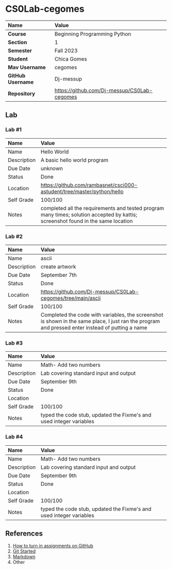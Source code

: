 # CS0Lab-cegomes

| Name | Value |
|:---|:---|
| **Course** | Beginning Programming Python |
| **Section** | 1 |
| **Semester** | Fall 2023 |
| **Student** | Chica Gomes |
| **Mav Username**            | cegomes |
| **GitHub Username**         | Dj-messup |
| **Repository**          | https://github.com/Dj-messup/CS0Lab-cegomes |

## Lab

### Lab #1

| Name | Value |
| :--- | :--- |
| Name | Hello World |
| Description | A basic hello world program |
| Due Date | unknown |
| Status | Done |
| Location | https://github.com/rambasnet/csci000-astudent/tree/master/python/hello |
| Self Grade | 100/100 |
| Notes | completed all the requirements and tested program many times; solution accepted by kattis; screenshot found in the same location |

### Lab #2

| Name | Value |
| :--- | :--- |
| Name | ascii |
| Description | create artwork |
| Due Date | September 7th |
| Status | Done |
| Location | https://github.com/Dj-messup/CS0Lab-cegomes/tree/main/ascii |
| Self Grade | 100/100 |
| Notes | Completed the code with variables, the screenshot is shown in the same place, I just ran the program and pressed enter instead of putting a name|

### Lab #3

| Name | Value |
| :--- | :--- |
| Name |Math- Add two numbers|
| Description | Lab covering standard input and output |
| Due Date | September 9th|
| Status | Done |
| Location |  |
| Self Grade | 100/100 |
| Notes | typed the code stub, updated the Fixme's and used integer variables |

### Lab #4

| Name | Value |
| :--- | :--- |
| Name |Math- Add two numbers|
| Description | Lab covering standard input and output |
| Due Date | September 9th|
| Status | Done |
| Location |  |
| Self Grade | 100/100 |
| Notes | typed the code stub, updated the Fixme's and used integer variables |




## References

1. [How to turn in assignments on GitHub](https://docs.google.com/document/d/16mixtVA-dePbWidBzI3JXNW4kFhRyT7XsJgL6GtGvGA/edit?usp=sharing)
2. [Git Started](https://docs.google.com/document/d/1M0YeBfFPy5YPpfX7312R9-IldjagimvEma_YhgeLPcw/edit#heading=h.ssqvh5gmotj4)
3. [Markdown](https://github.com/adam-p/markdown-here/wiki/Markdown-Cheatsheet)
4. Other
